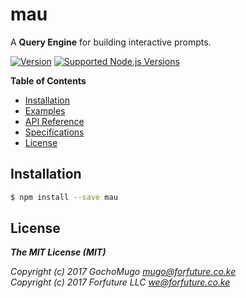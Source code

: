 # mau

A **Query Engine** for building interactive prompts.

[![Version](https://img.shields.io/npm/v/mau.svg)](https://www.npmjs.com/package/mau)
 [![Supported Node.js Versions](https://img.shields.io/badge/node->=7-green.svg)](https://github.com/forfuturellc/mau)


**Table of Contents**

* [Installation](#installation)
* [Examples](example/README.md)
* [API Reference](doc/api.md)
* [Specifications](doc/spec.md)
* [License](#license)


<a name="installation"></a>
## Installation

```bash
$ npm install --save mau
```


<a name="license"></a>
## License

***The MIT License (MIT)***

*Copyright (c) 2017 GochoMugo <mugo@forfuture.co.ke><br>
Copyright (c) 2017 Forfuture LLC <we@forfuture.co.ke>*
